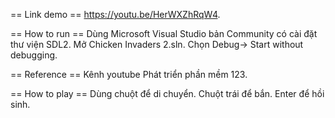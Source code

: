== Link demo ==
https://youtu.be/HerWXZhRqW4.

== How to run ==
Dùng Microsoft Visual Studio bản Community có cài đặt thư viện SDL2.
Mở Chicken Invaders 2.sln.
Chọn Debug-> Start without debugging.

== Reference ==
Kênh youtube Phát triển phần mềm 123.

== How to play ==
Dùng chuột để di chuyển.
Chuột trái để bắn.
Enter để hồi sinh.
